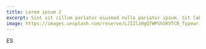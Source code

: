 ```yaml
---
title: Lorem ipsum 2
excerpt: Sint sit cillum pariatur eiusmod nulla pariatur ipsum. Sit laborum anim qui mollit tempor pariatur.
image: https://images.unsplash.com/reserve/LJIZlzHgQ7WPSh5KVTCB_Typewriter.jpg
---
```


ES
